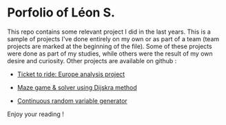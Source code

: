 # Porfolio of Léon S.

This repo contains some relevant project I did in the last years. This is a sample of projects I've done entirely on my own or as part of a team (team projects are marked at the beginning of the file). Some of these projects were done as part of my studies, while others were the result of my own desire and curiosity.
Other projects are available on github :

- [Ticket to ride: Europe analysis project](https://github.com/leonsi7/ticket-to-ride-europe)

- [Maze game & solver using Dijskra method](https://github.com/leonsi7/maze-solver-game)

- [Continuous random variable generator](https://github.com/leonsi7/continuous-random-variable-generator)

Enjoy your reading !
